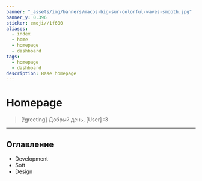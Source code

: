 ```yaml
---
banner: "_assets/img/banners/macos-big-sur-colorful-waves-smooth.jpg"
banner_y: 0.396
sticker: emoji//1f600
aliases:
  - index
  - home
  - homepage
  - dashboard
tags:
  - homepage
  - dashboard
description: Base homepage
---
```


# Homepage


> [!greeting]
> Добрый день, [User] :3

---
## Оглавление

- Development
- Soft
- Design
